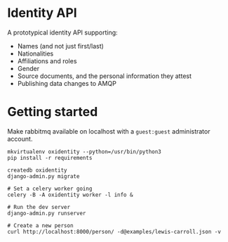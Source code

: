 # Identity API

A prototypical identity API supporting:

* Names (and not just first/last)
* Nationalities
* Affiliations and roles
* Gender
* Source documents, and the personal information they attest
* Publishing data changes to AMQP


# Getting started

Make rabbitmq available on localhost with a `guest:guest` administrator account.

    mkvirtualenv oxidentity --python=/usr/bin/python3
    pip install -r requirements

    createdb oxidentity
    django-admin.py migrate

    # Set a celery worker going
    celery -B -A oxidentity worker -l info &

    # Run the dev server
    django-admin.py runserver

    # Create a new person
    curl http://localhost:8000/person/ -d@examples/lewis-carroll.json -v
